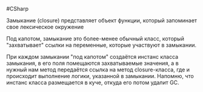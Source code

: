 #CSharp 

Замыкание (closure) представляет объект функции, который запоминает свое лексическое окружение

Под капотом, замыкание это более-менее обычный класс, который "захватывает" ссылки на переменные, которые участвуют в замыкании.

При каждом замыкании "под капотом" создаётся инстанс класса замыкания, в его поля помещаются захватываемые значения, а в нужный нам метод передаётся ссылка на метод closure-класса, где и происходит выполнение логики, указанной в замыкании. Напомню, что инстанс класса размещается в куче, откуда его потом удалит GC.